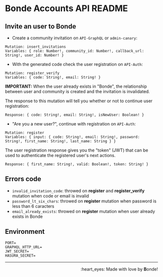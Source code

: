 # Bonde Accounts API README

## Invite an user to Bonde

- Create a community invitation on `API-GraphQL` or `admin-canary`:

```gql
Mutation: insert_invitations
Variables: { role: Number!, community_id: Number!, callback_url: String!, user_id: Number! }
```

- With the generated code check the user registration on `API-Auth`:

```
Mutation: register_verify
Variables: { code: String!, email: String! }
```

**IMPORTANT:** When the user already exists in "Bonde", the relationship between user and community is created and the invitation is invalidated.

The response to this mutation will tell you whether or not to continue user registration:

```
Response: { code: String!, email: String!, isNewUser: Boolean! }
```

- "Are you a new user?", continue with registration on `API-Auth`:

```
Mutation: register
Variables: { input: { code: String!, email: String!, password: String!, first_name: String!, last_name: String } }
```

The user registration response gives you the "token" (JWT) that can be used to authenticate the registered user's next actions.

```
Response: { first_name: String!, valid: Boolean!, token: String! }
```

## Errors code

- `invalid_invitation_code`: throwed on **register** and **register_verify** mutation when code or email is invalid
- `password_lt_six_chars`: throwed on **register** mutation when password is less than 6 caracters
- `email_already_exists`: throwed on **register** mutation when user already exists in Bonde

## Environment

```
PORT=
GRAPHQL_HTTP_URL=
JWT_SECRET=
HASURA_SECRET=
```
_________________________________________
<p align='right'>:heart_eyes: Made with love by <b>B</b>onde!</p>